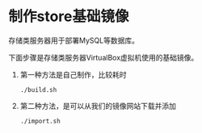 # 制作store基础镜像

  存储类服务器用于部署MySQL等数据库。

  下面步骤是存储类服务器VirtualBox虚拟机使用的基础镜像。

1. 第一种方法是自己制作，比较耗时
  
   ```shell
   ./build.sh
   ```

2. 第二种方法，是可以从我们的镜像网站下载并添加

   ```shell
   ./import.sh
   ```
